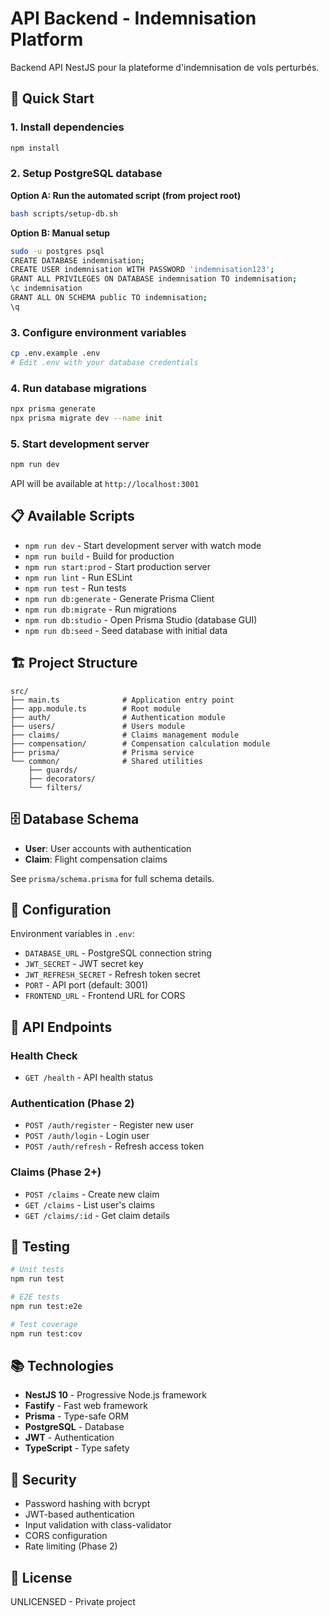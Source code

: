 # API Backend - Indemnisation Platform

Backend API NestJS pour la plateforme d'indemnisation de vols perturbés.

## 🚀 Quick Start

### 1. Install dependencies

```bash
npm install
```

### 2. Setup PostgreSQL database

**Option A: Run the automated script (from project root)**
```bash
bash scripts/setup-db.sh
```

**Option B: Manual setup**
```bash
sudo -u postgres psql
CREATE DATABASE indemnisation;
CREATE USER indemnisation WITH PASSWORD 'indemnisation123';
GRANT ALL PRIVILEGES ON DATABASE indemnisation TO indemnisation;
\c indemnisation
GRANT ALL ON SCHEMA public TO indemnisation;
\q
```

### 3. Configure environment variables

```bash
cp .env.example .env
# Edit .env with your database credentials
```

### 4. Run database migrations

```bash
npx prisma generate
npx prisma migrate dev --name init
```

### 5. Start development server

```bash
npm run dev
```

API will be available at `http://localhost:3001`

## 📋 Available Scripts

- `npm run dev` - Start development server with watch mode
- `npm run build` - Build for production
- `npm run start:prod` - Start production server
- `npm run lint` - Run ESLint
- `npm run test` - Run tests
- `npm run db:generate` - Generate Prisma Client
- `npm run db:migrate` - Run migrations
- `npm run db:studio` - Open Prisma Studio (database GUI)
- `npm run db:seed` - Seed database with initial data

## 🏗️ Project Structure

```
src/
├── main.ts              # Application entry point
├── app.module.ts        # Root module
├── auth/                # Authentication module
├── users/               # Users module
├── claims/              # Claims management module
├── compensation/        # Compensation calculation module
├── prisma/              # Prisma service
└── common/              # Shared utilities
    ├── guards/
    ├── decorators/
    └── filters/
```

## 🗄️ Database Schema

- **User**: User accounts with authentication
- **Claim**: Flight compensation claims

See `prisma/schema.prisma` for full schema details.

## 🔧 Configuration

Environment variables in `.env`:

- `DATABASE_URL` - PostgreSQL connection string
- `JWT_SECRET` - JWT secret key
- `JWT_REFRESH_SECRET` - Refresh token secret
- `PORT` - API port (default: 3001)
- `FRONTEND_URL` - Frontend URL for CORS

## 📝 API Endpoints

### Health Check
- `GET /health` - API health status

### Authentication (Phase 2)
- `POST /auth/register` - Register new user
- `POST /auth/login` - Login user
- `POST /auth/refresh` - Refresh access token

### Claims (Phase 2+)
- `POST /claims` - Create new claim
- `GET /claims` - List user's claims
- `GET /claims/:id` - Get claim details

## 🧪 Testing

```bash
# Unit tests
npm run test

# E2E tests
npm run test:e2e

# Test coverage
npm run test:cov
```

## 📚 Technologies

- **NestJS 10** - Progressive Node.js framework
- **Fastify** - Fast web framework
- **Prisma** - Type-safe ORM
- **PostgreSQL** - Database
- **JWT** - Authentication
- **TypeScript** - Type safety

## 🔐 Security

- Password hashing with bcrypt
- JWT-based authentication
- Input validation with class-validator
- CORS configuration
- Rate limiting (Phase 2)

## 📄 License

UNLICENSED - Private project
